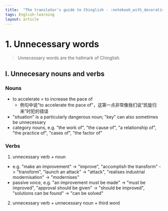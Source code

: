 ```yaml
---
title:  "The translator's guide to Chinglish - :notebook_with_decorative_cover:#1"
tags: English-learning
layout: article
---
```


# 1. Unnecessary words

> Unnecessary words are the hallmark of Chinglish.

## I. Unnecesary nouns and verbs

### Nouns
- to accelerate = to increase the pace of
  - 例句中说"to accelerate the pace of"，这第一点非常像我们说“凯旋归来”时犯的错误
- "situation" is a particularly dangerous noun; "key" can also sometimes be unnecessary
- category nouns, e.g. "the work of", "the cause of", "a relationship of", "the practice of", "cases of", "the factor of"

### Verbs
1. unnecessary verb + noun
  - e.g. "make an improvement" -> "improve", "accomplish the transform" -> "transform", "launch an attack" -> "attack", "realises industrial modernisation" -> "modernises"
  - passive voice, e.g. "an improvement must be made" -> "must be improved", "approval should be given" -> "should be improved", "solutions can be found" -> "can be solved"

2. unnecessary verb + unnecessary noun + third word